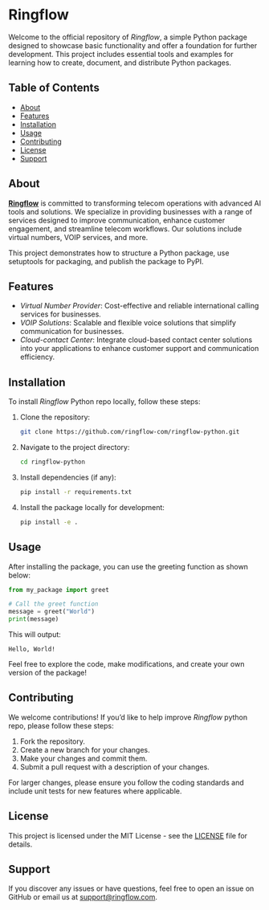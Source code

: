# Ringflow

Welcome to the official repository of *Ringflow*, a simple Python package designed to showcase basic functionality and offer a foundation for further development. This project includes essential tools and examples for learning how to create, document, and distribute Python packages.

## Table of Contents

- [About](#about)
- [Features](#features)
- [Installation](#installation)
- [Usage](#usage)
- [Contributing](#contributing)
- [License](#license)
- [Support](#support)

## About

**[Ringflow](https://www.ringflow.com/)** is committed to transforming telecom operations with advanced AI tools and solutions. We specialize in providing businesses with a range of services designed to improve communication, enhance customer engagement, and streamline telecom workflows. Our solutions include virtual numbers, VOIP services, and more.

This project demonstrates how to structure a Python package, use setuptools for packaging, and publish the package to PyPI.

## Features

- *Virtual Number Provider*: Cost-effective and reliable international calling services for businesses.
- *VOIP Solutions*: Scalable and flexible voice solutions that simplify communication for businesses.
- *Cloud-contact Center*: Integrate cloud-based contact center solutions into your applications to enhance customer support and communication efficiency.

## Installation

To install *Ringflow* Python repo locally, follow these steps:

1. Clone the repository:

    ```bash
    git clone https://github.com/ringflow-com/ringflow-python.git
    ```

2. Navigate to the project directory:

    ```bash
    cd ringflow-python
    ```

3. Install dependencies (if any):

    ```bash
    pip install -r requirements.txt
    ```

4. Install the package locally for development:

    ```bash
    pip install -e .
    ```

## Usage

After installing the package, you can use the greeting function as shown below:

```python
from my_package import greet

# Call the greet function
message = greet("World")
print(message)
```

This will output:

```
Hello, World!
```

Feel free to explore the code, make modifications, and create your own version of the package!

## Contributing

We welcome contributions! If you’d like to help improve *Ringflow* python repo, please follow these steps:

1. Fork the repository.
2. Create a new branch for your changes.
3. Make your changes and commit them.
4. Submit a pull request with a description of your changes.

For larger changes, please ensure you follow the coding standards and include unit tests for new features where applicable.

## License

This project is licensed under the MIT License - see the [LICENSE](LICENSE) file for details.

## Support

If you discover any issues or have questions, feel free to open an issue on GitHub or email us at [support@ringflow.com](mailto:support@ringflow.com).
